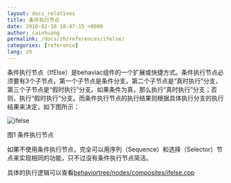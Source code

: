 ```yaml
---
layout: docs_relatives
title: 条件执行节点
date: 2016-02-16 18:47:15 +0800
author: cainhuang
permalink: /docs/zh/references/ifelse/
categories: [reference]
lang: zh
---
```


条件执行节点（IfElse）是behaviac组件的一个扩展或快捷方式。条件执行节点必须要有3个子节点，第一个子节点是条件分支，第二个子节点是“真时执行”分支，第三个子节点是“假时执行”分支。如果条件为真，那么执行“真时执行”分支；否则，执行“假时执行”分支。而条件执行节点的执行结果则根据具体执行分支的执行结果来决定，如下图所示：

![ifelse]({{site.url}}{{site.baseurl}}/img/references/ifelse.png)

图1 条件执行节点

如果不使用条件执行节点，完全可以用序列（Sequence）和选择（Selector）节点来实现相同的功能，只不过没有条件执行节点简洁。

具体的执行逻辑可以查看[behaviortree/nodes/composites/ifelse.cpp]({{site.repository}}/blob/master/src/behaviortree/nodes/composites/ifelse.cpp)